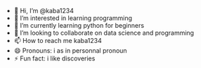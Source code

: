 - 👋 Hi, I’m @kaba1234
- 👀 I’m interested in learning programming 
- 🌱 I’m currently learning python for beginners
- 💞️ I’m looking to collaborate on data science and programming
- 📫 How to reach me kaba1234
- 😄 Pronouns: i as in personnal pronoun
- ⚡ Fun fact: i like discoveries

<!---
kaba1234/kaba1234 is a ✨ special ✨ repository because its `README.md` (this file) appears on your GitHub profile.
You can click the Preview link to take a look at your changes.
--->
